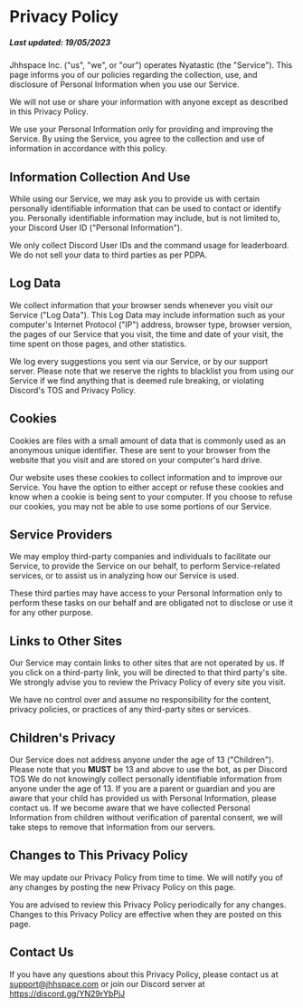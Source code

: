 # Privacy Policy
##### Last updated: 19/05/2023

Jhhspace Inc. ("us", "we", or "our") operates Nyatastic (the "Service"). This page informs you of our policies regarding the collection, use, and disclosure of Personal Information when you use our Service.

We will not use or share your information with anyone except as described in this Privacy Policy.

We use your Personal Information only for providing and improving the Service. By using the Service, you agree to the collection and use of information in accordance with this policy.

## Information Collection And Use
While using our Service, we may ask you to provide us with certain personally identifiable information that can be used to contact or identify you. Personally identifiable information may include, but is not limited to, your Discord User ID ("Personal Information").

We only collect Discord User IDs and the command usage for leaderboard. We do not sell your data to third parties as per PDPA.

## Log Data
We collect information that your browser sends whenever you visit our Service ("Log Data"). This Log Data may include information such as your computer's Internet Protocol ("IP") address, browser type, browser version, the pages of our Service that you visit, the time and date of your visit, the time spent on those pages, and other statistics.

We log every suggestions you sent via our Service, or by our support server. Please note that we reserve the rights to blacklist you from using our Service if we find anything that is deemed rule breaking, or violating Discord's TOS and Privacy Policy.

## Cookies
Cookies are files with a small amount of data that is commonly used as an anonymous unique identifier. These are sent to your browser from the website that you visit and are stored on your computer's hard drive.

Our website uses these cookies to collect information and to improve our Service. You have the option to either accept or refuse these cookies and know when a cookie is being sent to your computer. If you choose to refuse our cookies, you may not be able to use some portions of our Service.

## Service Providers
We may employ third-party companies and individuals to facilitate our Service, to provide the Service on our behalf, to perform Service-related services, or to assist us in analyzing how our Service is used.

These third parties may have access to your Personal Information only to perform these tasks on our behalf and are obligated not to disclose or use it for any other purpose.

## Links to Other Sites
Our Service may contain links to other sites that are not operated by us. If you click on a third-party link, you will be directed to that third party's site. We strongly advise you to review the Privacy Policy of every site you visit.

We have no control over and assume no responsibility for the content, privacy policies, or practices of any third-party sites or services.

## Children's Privacy
Our Service does not address anyone under the age of 13 ("Children").
Please note that you **MUST** be 13 and above to use the bot, as per Discord TOS
We do not knowingly collect personally identifiable information from anyone under the age of 13. If you are a parent or guardian and you are aware that your child has provided us with Personal Information, please contact us. If we become aware that we have collected Personal Information from children without verification of parental consent, we will take steps to remove that information from our servers.

## Changes to This Privacy Policy
We may update our Privacy Policy from time to time. We will notify you of any changes by posting the new Privacy Policy on this page.

You are advised to review this Privacy Policy periodically for any changes. Changes to this Privacy Policy are effective when they are posted on this page.

## Contact Us
If you have any questions about this Privacy Policy, please contact us at support@jhhspace.com or join our Discord server at https://discord.gg/YN29rYbPjJ 
